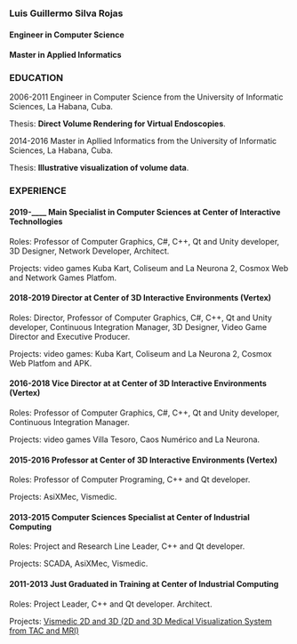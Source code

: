 ### Luis Guillermo Silva Rojas
#### Engineer in Computer Science
#### Master in Applied Informatics

### EDUCATION
2006-2011
Engineer in Computer Science from the University of Informatic Sciences, La Habana, Cuba.

Thesis: **Direct Volume Rendering for Virtual Endoscopies**.

2014-2016
Master in Apllied Informatics from the University of Informatic Sciences, La Habana, Cuba.

Thesis: **Illustrative visualization of volume data**.

### EXPERIENCE

#### 2019-____ Main Specialist in Computer Sciences at Center of Interactive Technollogies

Roles: Professor of Computer Graphics, C#, C++, Qt and Unity developer, 3D Designer, Network Developer, Architect.

Projects: video games Kuba Kart, Coliseum and La Neurona 2, Cosmox Web and Network Games Platfom.

#### 2018-2019 Director at Center of 3D Interactive Environments (Vertex)

Roles: Director, Professor of Computer Graphics, C#, C++, Qt and Unity developer, Continuous Integration Manager, 3D Designer, Video Game Director and Executive Producer.

Projects: video games: Kuba Kart, Coliseum and La Neurona 2, Cosmox Web Platfom and APK.

#### 2016-2018 Vice Director at at Center of 3D Interactive Environments (Vertex)

Roles: Professor of Computer Graphics, C#, C++, Qt and Unity developer, Continuous Integration Manager.

Projects: video games Villa Tesoro, Caos Numérico and La Neurona.

#### 2015-2016 Professor at Center of 3D Interactive Environments (Vertex)
Roles: Professor of Computer Programing, C++ and Qt developer.

Projects: AsiXMec, Vismedic.

#### 2013-2015 Computer Sciences Specialist at Center of Industrial Computing

Roles: Project and Research Line Leader, C++ and Qt developer.

Projects: SCADA, AsiXMec, Vismedic.

#### 2011-2013 Just Graduated in Training at Center of Industrial Computing

Roles: Project Leader, C++ and Qt developer. Architect.

Projects: [Vismedic 2D and 3D (2D and 3D Medical Visualization System from TAC and MRI)](projects/vismedic/README.md)
